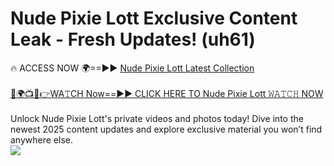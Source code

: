 # Nude Pixie Lott Exclusive Content Leak - Fresh Updates! (uh61)

🔥 ACCESS NOW 🌍==►► <a href="https://tinyurl.com/2mz8nhtm" rel="nofollow">Nude Pixie Lott Latest Collection</a>
<br><br>
[🔴🌍📺📱👉WA𝚃CH Now==►► CLICK HERE TO Nude Pixie Lott 𝚆𝙰𝚃𝙲𝙷 NOW](https://tinyurl.com/2mz8nhtm)
<br><br>
Unlock Nude Pixie Lott's private videos and photos today! Dive into the newest 2025 content updates and explore exclusive material you won’t find anywhere else.
<br>
<a href="https://tinyurl.com/2mz8nhtm" rel="nofollow" data-target="animated-image.originalLink"><img src="https://camo.githubusercontent.com/8a4f000d20f83aca3bf7ec5f350d767afa0574a8a352519fd8cfa583a6f93a33/68747470733a2f2f692e696d6775722e636f6d2f644a486b345a712e676966" data-canonical-src="https://i.imgur.com/dJHk4Zq.gif" style="max-width: 100%; display: inline-block;" data-target="animated-image.originalImage"></a>
<br>
